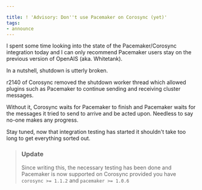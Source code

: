 ```yaml
---

title: ! 'Advisory: Don''t use Pacemaker on Corosync (yet)'
tags:
- announce
---
```

I spent some time looking into the state of the Pacemaker/Corosync integration
today and I can only recommend Pacemaker users stay on the previous version of
OpenAIS (aka. Whitetank).

In a nutshell, shutdown is utterly broken.

r2140 of Corosync removed the shutdown worker thread which allowed plugins
such as Pacemaker to continue sending and receiving cluster messages.

Without it, Corosync waits for Pacemaker to finish and Pacemaker waits for the
messages it tried to send to arrive and be acted upon. Needless to say no-one
makes any progress.

Stay tuned, now that integration testing has started it shouldn't take too
long to get everything sorted out.

> ### Update
>
> Since writing this, the necessary testing has been done and
> Pacemaker is now supported on Corosync provided you have `corosync >=
> 1.1.2` and `pacemaker >= 1.0.6`


